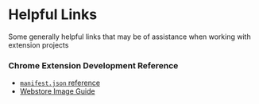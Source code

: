 # Helpful Links

Some generally helpful links that may be of assistance when working with extension projects

### Chrome Extension Development Reference

- [`manifest.json` reference](https://developer.chrome.com/extensions/manifest)
- [Webstore Image Guide](https://developer.chrome.com/webstore/images)
